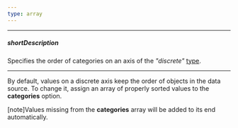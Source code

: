 ```yaml
---
type: array
---
```

---
##### shortDescription
Specifies the order of categories on an axis of the *"discrete"* [type](/api-reference/20%20Data%20Visualization%20Widgets/10%20dxChart/1%20Configuration/valueAxis/type.md '/Documentation/ApiReference/Data_Visualization_Widgets/dxChart/Configuration/valueAxis/#type').

---
By default, values on a discrete axis keep the order of objects in the data source. To change it, assign an array of properly sorted values to the **categories** option.

[note]Values missing from the **categories** array will be added to its end automatically.